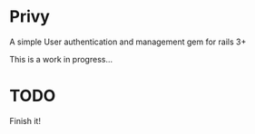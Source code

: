 Privy
=====

A simple User authentication and management gem for rails 3+

This is a work in progress...

TODO
====

Finish it!